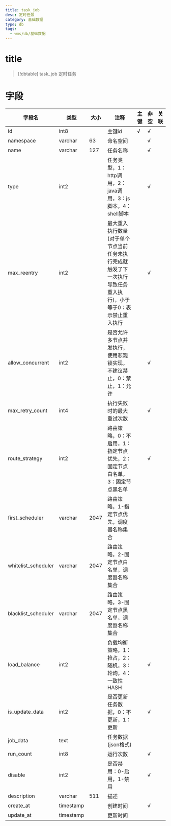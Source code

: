 ```yaml
---
title: task_job
desc: 定时任务
category: 基础数据
type: db
tags:
  - wms/db/基础数据
---
```


# title
>[!dbtable] task_job
> 定时任务

# 字段
| 字段名 | 类型 | 大小 | 注释 | 主键 | 非空 | 关联 |
| --- | --- | --- | --- | --- | --- | --- |
| id | int8 |  | 主键id | √ | √ |  |
| namespace | varchar | 63 | 命名空间 |  | √ |  |
| name | varchar | 127 | 任务名称 |  | √ |  |
| type | int2 |  | 任务类型，1：http调用，2：java调用，3：js脚本，4：shell脚本 |  | √ |  |
| max_reentry | int2 |  | 最大重入执行数量(对于单个节点当前任务未执行完成就触发了下一次执行导致任务重入执行)，小于等于0：表示禁止重入执行 |  | √ |  |
| allow_concurrent | int2 |  | 是否允许多节点并发执行，使用悲观锁实现，不建议禁止，0：禁止，1：允许 |  | √ |  |
| max_retry_count | int4 |  | 执行失败时的最大重试次数 |  | √ |  |
| route_strategy | int2 |  | 路由策略，0：不启用，1：指定节点优先，2：固定节点白名单，3：固定节点黑名单 |  | √ |  |
| first_scheduler | varchar | 2047 | 路由策略，1-指定节点优先，调度器名称集合 |  |  |  |
| whitelist_scheduler | varchar | 2047 | 路由策略，2-固定节点白名单，调度器名称集合 |  |  |  |
| blacklist_scheduler | varchar | 2047 | 路由策略，3-固定节点黑名单，调度器名称集合 |  |  |  |
| load_balance | int2 |  | 负载均衡策略，1：抢占，2：随机，3：轮询，4：一致性HASH |  | √ |  |
| is_update_data | int2 |  | 是否更新任务数据，0：不更新，1：更新 |  | √ |  |
| job_data | text |  | 任务数据(json格式) |  |  |  |
| run_count | int8 |  | 运行次数 |  | √ |  |
| disable | int2 |  | 是否禁用：0-启用，1-禁用 |  | √ |  |
| description | varchar | 511 | 描述 |  |  |  |
| create_at | timestamp |  | 创建时间 |  | √ |  |
| update_at | timestamp |  | 更新时间 |  |  |  |

